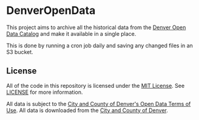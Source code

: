 # DenverOpenData

This project aims to archive all the historical data from the [Denver Open Data Catalog](https://www.denvergov.org/opendata) and make it available in a single place.

This is done by running a cron job daily and saving any changed files in an S3 bucket.

## License

All of the code in this repository is licensed under the [MIT License](https://opensource.org/licenses/MIT). See [LICENSE](LICENSE) for more information.

All data is subject to the [City and County of Denver's Open Data Terms of Use](https://www.denvergov.org/opendata/termsofuse). All data is downloaded from the [City and County of Denver](https://www.denvergov.org/opendata/).
